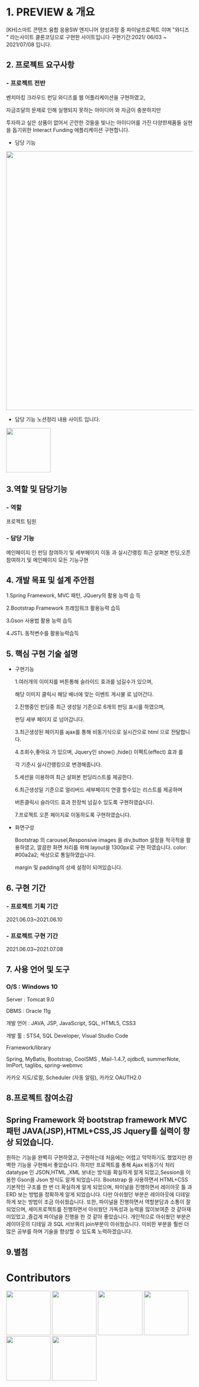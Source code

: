 # 1. PREVIEW & 개요
[KH]스마트 콘텐츠 융합 응용SW 엔지니어 양성과정 중 파이널프로젝트 이며 "와디즈 " 라는사이트 클론코딩으로 구현한 사이트입니다 
구현기간:2021/ 06/03 ~ 2021/07/08 입니다.

## 2. 프로젝트 요구사항

### - 프로젝트 전반

벤치마킹 크라우드 펀딩 와디즈를 웹 어플리케이션을 구현하였고,

자금조달의 문제로 인해 실행되지 못하는 아이디어 와 자금이 충분하지만

투자하고 싶은 상품이 없어서 곤란한 것들을 빛나는 아이디어를 가진 다양햔제품들 실현을 돕기위한 Interact Funding 애플리케이션 구현합니다.

- 담당 기능
<img src="https://user-images.githubusercontent.com/62824389/124746659-16f3e500-df5c-11eb-9ab6-e12f6bfddf0f.png" width="700">

- 담당 기능 노션정리 내용 사이트 입니다.

[<img src="https://noticon-static.tammolo.com/dgggcrkxq/image/upload/v1570106347/noticon/hx52ypkqqdzjdvd8iaid.svg" width="120">](https://www.notion.so/IF-Interact-Funding-73ae8b6478fc475887dee87398b70571)
 
## 3.역할 및 담당기능

### - 역할

프로젝트 팀원 

### - 담당 기능

메인페이지 인 펀딩 참여하기 및 세부페이지 이동 과 실시간랭킹 최근 살펴본 펀딩,오픈참여하기 및 메인페이지 모든 기능구현

## 4. 개발 목표 및 설계 주안점

1.Spring Framework, MVC 패턴, JQuery의 활용 능력 습 득

2.Bootstrap Framework   프레임워크 활용능력 습득

3.Gson 사용법 활용 능력 습득

4.JSTL 동적변수를 활용능력습득

## 5. 핵심 구현 기술 설명

- 구현기능

    1.여러개의 이미지를 버튼통해 슬라이드 효과를 넘길수가 있으며,

    해당 이미지 클릭시 해당 배너에 맞는 이벤트 게시물 로 넘어간다.

    2.진행중인 펀딩중 최근 생성일 기준으로 6개의 펀딩 표시를 하였으며,

    펀딩 세부 페이지 로 넘어갑니다.

    3.최근생성된 페이지를 ajax를 통해 비동기식으로 실시간으로 html 으로 전달합니다.

    4.조회수,좋아요 가 있으며, Jquery인 show() ,hide() 이펙트(effect) 효과 를

    각 기준시 실시간랭킹으로 변경해줍니다.

    5.세션을 이용하여 최근 살펴본 펀딩리스트를 제공한다.

    6.최근생성일 기준으로 얼리버드 세부페이지 연결 할수있는 리스트를 제공하며

    버튼클릭시 슬라이드 효과 한장씩 넘길수 있도록 구현하였습니다.

    7.프로젝트 오픈 페이지로 이동하도록 구현하였습니다.

- 화면구성

    Bootstrap 의 carousel,Responsive images 을  div,button 설정을 적극적을 활용하였고, 깔끔한 화면 처리를 위해  layout을 1300px로 구현 하였습니다. color: #00a2a2; 색상으로 통일하였습니다.

    margin 및 padding의 상세 설정이 되어있습니다.


## 6. 구현 기간

### - 프로젝트 기획 기간

2021.06.03~2021.06.10

### - 프로젝트 구현 기간

2021.06.03~2021.07.08

## 7. 사용 언어 및 도구

   ### O/S : Windows 10
   
   Server : Tomcat 9.0
   
   DBMS : Oracle 11g
   
   개발 언어 : JAVA, JSP, JavaScript, SQL, HTML5, CSS3
   
   개발 툴 : STS4, SQL Developer, Visual Studio Code
   
   Framework/library
   
   Spring, MyBatis, Bootstrap, CoolSMS , Mail-1.4.7, ojdbc6, summerNote, ImPort, taglibs, spring-webmvc
   
   카카오 지도/로컬, Scheduler (자동 알림), 카카오 OAUTH2.0

## 8.프로젝트 참여소감
## Spring Framework 와 bootstrap framework  MVC 패턴 JAVA(JSP),HTML+CSS,JS Jquery를  실력이 향상 되었습니다.

원하는 기능을 완벽히 구현하였고, 구현하는데 처음에는 어렵고 막막하기도 했었지만 완벽한 기능을 구현해서 좋았습니다. 하지만 프로젝트를 통해 Ajax 비동기식 처리 datatype 인 JSON,HTML ,XML 보내는 방식을 확실하게 알게 되었고,Session을 이용한 Gson을 Json 방식도 알게 되었습니다. Bootstrap 을 사용하면서 HTML+CSS 기본적인 구조를 한 번 더 확실하게 알게 되었으며, 파이널을 진행하면서 레이아웃 틀 과 ERD 보는 방법을 정확하게 알게 되었습니다. 다만 아쉬웠던 부분은 레이아웃에 디테일 하게 보는 방법이 조금 아쉬웠습니다. 또한, 파이널을 진행하면서 역할분담과 소통이 잘되었으며, 세미프로젝트를 진행하면서 아쉬웠던 가독성과 능력을 많이보여준 것 같아재미있었고 ,즐겁게 파이널을 진행을 한 것 같아 좋았습니다. 개인적으로 아쉬웠던 부분은레이아웃의 디테일 과 SQL 서브쿼리 join부분이 아쉬웠습니다. 미비한 부분을 훨씬 더 많은 공부를 하며 기술을 향상할 수 있도록 노력하겠습니다.


## 9.별첨

# Contributors
[<img src="https://user-images.githubusercontent.com/62824389/124744204-7ac8de80-df59-11eb-86ff-28b65ca19886.jpg" width="120">](https://github.com/kimdia200)
[<img src="https://user-images.githubusercontent.com/62824389/124744203-7ac8de80-df59-11eb-8ca8-db42233b9833.jpg" width="120">](https://github.com/hohyuncheon)
[<img src="https://user-images.githubusercontent.com/62824389/124744193-78668480-df59-11eb-9eae-8e0c67a20689.jpg" width="120">](https://github.com/KIMJOOYEON97)
[<img src="https://user-images.githubusercontent.com/62824389/124744198-7997b180-df59-11eb-9aab-48a4b4939e28.jpg" width="120">](https://github.com/dygksqkr12)
[<img src="https://user-images.githubusercontent.com/62824389/124744201-7a304800-df59-11eb-89ec-e78f9cc84800.jpg" width="120">](https://github.com/onreverse01)
[<img src="https://user-images.githubusercontent.com/62824389/124744200-7a304800-df59-11eb-9ec3-537d0ab215ac.jpg" width="120">](https://github.com/rlwi440)

